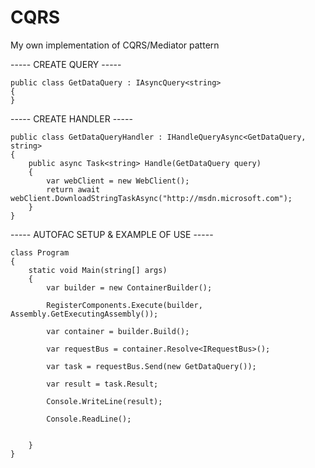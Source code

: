 # CQRS
My own implementation of CQRS/Mediator pattern

----- CREATE QUERY -----

    public class GetDataQuery : IAsyncQuery<string>
    {
    }

----- CREATE HANDLER -----

    public class GetDataQueryHandler : IHandleQueryAsync<GetDataQuery, string>
    {
        public async Task<string> Handle(GetDataQuery query)
        {
            var webClient = new WebClient();
            return await webClient.DownloadStringTaskAsync("http://msdn.microsoft.com");
        }
    }

----- AUTOFAC SETUP & EXAMPLE OF USE -----

    class Program
    {
        static void Main(string[] args)
        {
            var builder = new ContainerBuilder();

            RegisterComponents.Execute(builder, Assembly.GetExecutingAssembly());

            var container = builder.Build();

            var requestBus = container.Resolve<IRequestBus>();

            var task = requestBus.Send(new GetDataQuery());

            var result = task.Result;

            Console.WriteLine(result);

            Console.ReadLine();


        }
    }
